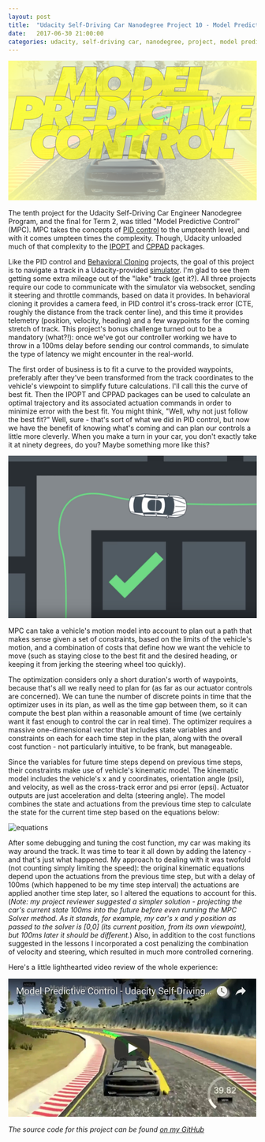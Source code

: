 ```yaml
---
layout: post
title:  "Udacity Self-Driving Car Nanodegree Project 10 - Model Predictive Control"
date:   2017-06-30 21:00:00 
categories: udacity, self-driving car, nanodegree, project, model predictive control
---
```


![Model Predictive Control cover image](https://github.com/jeremy-shannon/jeremy-shannon.github.io/blob/master/images/mpc/mpc_cover.PNG?raw=true)

The tenth project for the Udacity Self-Driving Car Engineer Nanodegree Program, and the final for Term 2, was titled "Model Predictive Control" (MPC). MPC takes the concepts of [PID control](http://jeremyshannon.com/2017/06/16/udacity-sdcnd-PID-control.html) to the umpteenth level, and with it comes umpteen times the complexity. Though, Udacity unloaded much of that complexity to the [IPOPT](https://projects.coin-or.org/Ipopt) and [CPPAD](https://www.coin-or.org/CppAD/) packages. 

Like the PID control and [Behavioral Cloning](http://jeremyshannon.com/2017/02/10/udacity-sdcnd-behavioral-cloning.html) projects, the goal of this project is to navigate a track in a Udacity-provided [simulator](https://github.com/udacity/self-driving-car-sim/releases). I'm glad to see them getting some extra mileage out of the "lake" track (get it?). All three projects require our code to communicate with the simulator via websocket, sending it steering and throttle commands, based on data it provides. In behavioral cloning it provides a camera feed, in PID control it's cross-track error (CTE, roughly the distance from the track center line), and this time it provides telemetry (position, velocity, heading) and a few waypoints for the coming stretch of track. This project's bonus challenge turned out to be a mandatory (what?!): once we've got our controller working we have to throw in a 100ms delay before sending our control commands, to simulate the type of latency we might encounter in the real-world.

The first order of business is to fit a curve to the provided waypoints, preferably after they've been transformed from the track coordinates to the vehicle's viewpoint to simplify future calculations. I'll call this the curve of best fit. Then the IPOPT and CPPAD packages can be used to calculate an optimal trajectory and its associated actuation commands in order to minimize error with the best fit. You might think, "Well, why not just follow the best fit?" Well, sure - that's sort of what we did in PID control, but now we have the benefit of knowing what's coming and can plan our controls a little more cleverly. When you make a turn in your car, you don't exactly take it at ninety degrees, do you? Maybe something more like this?

![sharp turn](https://github.com/jeremy-shannon/jeremy-shannon.github.io/blob/master/images/mpc/sharp_turn.png?raw=true)

MPC can take a vehicle's motion model into account to plan out a path that makes sense given a set of constraints, based on the limits of the vehicle's motion, and a combination of costs that define how we want the vehicle to move (such as staying close to the best fit and the desired heading, or keeping it from jerking the steering wheel too quickly). 

The optimization considers only a short duration's worth of waypoints, because that's all we really need to plan for (as far as our actuator controls are concerned). We can tune the number of discrete points in time that the optimizer uses in its plan, as well as the time gap between them, so it can compute the best plan within a reasonable amount of time (we certainly want it fast enough to control the car in real time). The optimizer requires a massive one-dimensional vector that includes state variables and constraints on each for each time step in the plan, along with the overall cost function - not particularly intuitive, to be frank, but manageable. 

Since the variables for future time steps depend on previous time steps, their constraints make use of vehicle's kinematic model. The kinematic model includes the vehicle's x and y coordinates, orientation angle (psi), and velocity, as well as the cross-track error and psi error (epsi). Actuator outputs are just acceleration and delta (steering angle). The model combines the state and actuations from the previous time step to calculate the state for the current time step based on the equations below:

![equations](https://github.com/jeremy-shannon/CarND-MPC-Project/blob/master/eqns.png?raw=true)

After some debugging and tuning the cost function, my car was making its way around the track. It was time to tear it all down by adding the latency - and that's just what happened. My approach to dealing with it was twofold (not counting simply limiting the speed): the original kinematic equations depend upon the actuations from the previous time step, but with a delay of 100ms (which happened to be my time step interval) the actuations are applied another time step later, so I altered the equations to account for this. (*Note: my project reviewer suggested a simpler solution - projecting the car's current state 100ms into the future before even running the MPC Solver method. As it stands, for example, my car's x and y position as passed to the solver is [0,0] (its current position, from its own viewpoint), but 100ms later it should be different.*) Also, in addition to the cost functions suggested in the lessons I incorporated a cost penalizing the combination of velocity and steering, which resulted in much more controlled cornering.

Here's a little lighthearted video review of the whole experience:

<a href="https://youtu.be/r14Ll3Jycbw"><img src="https://github.com/jeremy-shannon/jeremy-shannon.github.io/blob/master/images/mpc/video_img.png?raw=true"></a>

*The source code for this project can be found [on my GitHub](https://github.com/jeremy-shannon/CarND-MPC-Project)*
